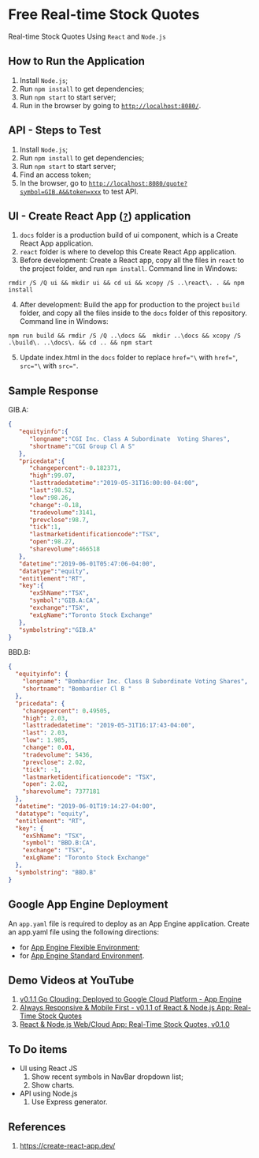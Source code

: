 # Free Real-time Stock Quotes
Real-time Stock Quotes Using `React` and `Node.js`

## How to Run the Application
1. Install `Node.js`;
2. Run `npm install` to get dependencies;
3. Run `npm start` to start server;
4. Run in the browser by going to [`http://localhost:8080/`](http://localhost:8080/).

## API - Steps to Test
1. Install `Node.js`;
2. Run `npm install` to get dependencies;
3. Run `npm start` to start server;
4. Find an access token;
5. In the browser, go to [`http://localhost:8080/quote?symbol=GIB.A&&token=xxx`](http://localhost:8080/quote?symbol=GIB.A&&token=xxx) to test API.

## UI - Create React App ([`?`](https://github.com/nitishdayal/cra_closer_look)) application 
1. `docs` folder is a production build of ui component, which is a Create React App application.
2. `react` folder is where to develop this Create React App application.
3. Before development: Create a React app, copy all the files in `react` to the project folder, and run `npm install`.
Command line in Windows:
```
rmdir /S /Q ui && mkdir ui && cd ui && xcopy /S ..\react\. . && npm install
```
4. After development: Build the app for production to the project `build` folder, and copy all the files inside to the `docs` folder of this repository.
Command line in Windows:
```
npm run build && rmdir /S /Q ..\docs &&  mkdir ..\docs && xcopy /S .\build\. ..\docs\. && cd .. && npm start
```
5. Update index.html in the `docs` folder to replace `href="\` with `href="`, `src="\` with `src="`.

## Sample Response
GIB.A:
```json
{
   "equityinfo":{
      "longname":"CGI Inc. Class A Subordinate  Voting Shares",
      "shortname":"CGI Group Cl A S"
   },
   "pricedata":{
      "changepercent":-0.182371,
      "high":99.07,
      "lasttradedatetime":"2019-05-31T16:00:00-04:00",
      "last":98.52,
      "low":98.26,
      "change":-0.18,
      "tradevolume":3141,
      "prevclose":98.7,
      "tick":1,
      "lastmarketidentificationcode":"TSX",
      "open":98.27,
      "sharevolume":466518
   },
   "datetime":"2019-06-01T05:47:06-04:00",
   "datatype":"equity",
   "entitlement":"RT",
   "key":{
      "exShName":"TSX",
      "symbol":"GIB.A:CA",
      "exchange":"TSX",
      "exLgName":"Toronto Stock Exchange"
   },
   "symbolstring":"GIB.A"
}
```
BBD.B:
```json
{
  "equityinfo": {
    "longname": "Bombardier Inc. Class B Subordinate Voting Shares",
    "shortname": "Bombardier Cl B "
  },
  "pricedata": {
    "changepercent": 0.49505,
    "high": 2.03,
    "lasttradedatetime": "2019-05-31T16:17:43-04:00",
    "last": 2.03,
    "low": 1.985,
    "change": 0.01,
    "tradevolume": 5436,
    "prevclose": 2.02,
    "tick": -1,
    "lastmarketidentificationcode": "TSX",
    "open": 2.02,
    "sharevolume": 7377181
  },
  "datetime": "2019-06-01T19:14:27-04:00",
  "datatype": "equity",
  "entitlement": "RT",
  "key": {
    "exShName": "TSX",
    "symbol": "BBD.B:CA",
    "exchange": "TSX",
    "exLgName": "Toronto Stock Exchange"
  },
  "symbolstring": "BBD.B"
}
  ```
## Google App Engine Deployment
An `app.yaml` file is required to deploy as an App Engine application. 
Create an app.yaml file using the following directions:
* for [App Engine Flexible Environment](https://cloud.google.com/appengine/docs/flexible/nodejs/configuring-your-app-with-app-yaml);
* for [App Engine Standard Environment](https://cloud.google.com/appengine/docs/standard/nodejs/config/appref).

## Demo Videos at YouTube
1. [v0.1.1 Go Clouding: Deployed to Google Cloud Platform - App Engine](https://youtu.be/VyDsbqdMsZA)
2. [Always Responsive & Mobile First - v0.1.1 of React & Node.js App: Real-Time Stock Quotes](https://youtu.be/bePuW3FE95o)
3. [React & Node.js Web/Cloud App: Real-Time Stock Quotes, v0.1.0](https://youtu.be/PAaxgxnC9U8) 

## To Do items
* UI using React JS
  1. Show recent symbols in NavBar dropdown list;
  2. Show charts.
* API using Node.js
  1. Use Express generator.
  
## References
1. https://create-react-app.dev/
